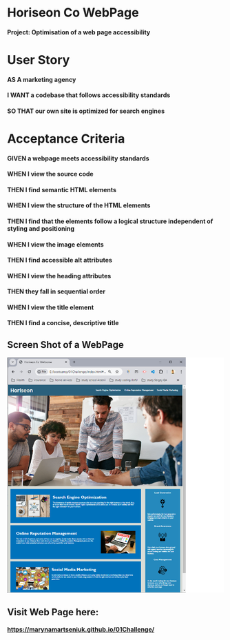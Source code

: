 # Horiseon Co WebPage 
#### Project: Optimisation of a web page accessibility

# User Story

#### AS A marketing agency
#### I WANT a codebase that follows accessibility standards
#### SO THAT our own site is optimized for search engines

# Acceptance Criteria

#### GIVEN a webpage meets accessibility standards
#### WHEN I view the source code
#### THEN I find semantic HTML elements
#### WHEN I view the structure of the HTML elements
#### THEN I find that the elements follow a logical structure independent of styling and positioning
#### WHEN I view the image elements
#### THEN I find accessible alt attributes
#### WHEN I view the heading attributes
#### THEN they fall in sequential order
#### WHEN I view the title element
#### THEN I find a concise, descriptive title

## Screen Shot of a WebPage
![WebPage as it looks like](https://github.com/MarynaMartseniuk/01Challenge/blob/main/assets/images/web-screen-shot.png)

## Visit Web Page here:
#### https://marynamartseniuk.github.io/01Challenge/
